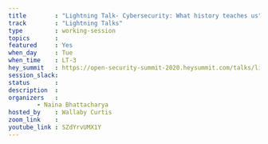 ```yaml
---
title        : "Lightning Talk- Cybersecurity: What history teaches us"
track        : "Lightning Talks"
type         : working-session
topics       :
featured     : Yes
when_day     : Tue
when_time    : LT-3 
hey_summit   : https://open-security-summit-2020.heysummit.com/talks/lightning-talk-cybersecurity-what-history-teaches-us/
session_slack:
status       : 
description  :
organizers   :  
        - Naina Bhattacharya
hosted_by    : Wallaby Curtis
zoom_link    : 
youtube_link : SZdYrvUMX1Y        
---
```

